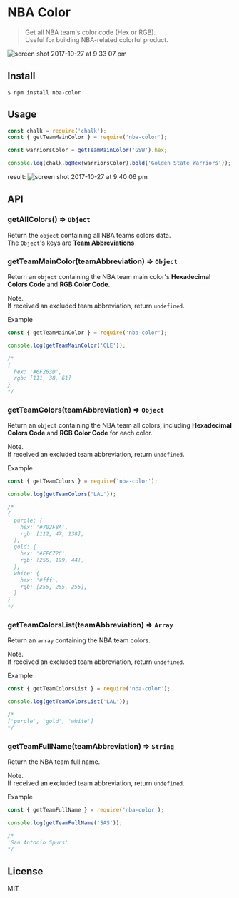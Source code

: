 # NBA Color
> Get all NBA team's color code (Hex or RGB).<br>
> Useful for building NBA-related colorful product.

![screen shot 2017-10-27 at 9 33 07 pm](https://user-images.githubusercontent.com/12113222/32106524-925211e2-baf1-11e7-95e0-5d82a52cc7c0.png)

## Install

```
$ npm install nba-color
```

## Usage

```js
const chalk = require('chalk');
const { getTeamMainColor } = require('nba-color');

const warriorsColor = getTeamMainColor('GSW').hex;

console.log(chalk.bgHex(warriorsColor).bold('Golden State Warriors'));
```
result:
![screen shot 2017-10-27 at 9 40 06 pm](https://user-images.githubusercontent.com/12113222/32106924-b1dcd7f8-baf2-11e7-83f6-6a111765c652.png)

## API

### getAllColors() => `Object`

Return the `object` containing all NBA teams colors data.  
The `Object`'s keys are **[Team Abbreviations](https://en.wikipedia.org/wiki/Wikipedia:WikiProject_National_Basketball_Association/National_Basketball_Association_team_abbreviations)**

### getTeamMainColor(teamAbbreviation) => `Object`

Return an `object` containing the NBA team main color's **Hexadecimal Colors Code** and **RGB Color Code**.  

Note.  
If received an excluded team abbreviation, return `undefined`.

Example
```js
const { getTeamMainColor } = require('nba-color');

console.log(getTeamMainColor('CLE'));

/*
{
  hex: '#6F263D',
  rgb: [111, 38, 61]
}
*/
```

### getTeamColors(teamAbbreviation) => `Object`

Return an `object` containing the NBA team all colors, including **Hexadecimal Colors Code** and **RGB Color Code** for each color.

Note.  
If received an excluded team abbreviation, return `undefined`.

Example
```js
const { getTeamColors } = require('nba-color');

console.log(getTeamColors('LAL'));

/*
{
  purple: {
    hex: '#702F8A',
    rgb: [112, 47, 138],
  },
  gold: {
    hex: '#FFC72C',
    rgb: [255, 199, 44],
  },
  white: {
    hex: '#fff',
    rgb: [255, 255, 255],
  }
}
*/
```

### getTeamColorsList(teamAbbreviation) => `Array`

Return an `array` containing the NBA team colors.

Note.  
If received an excluded team abbreviation, return `undefined`.

Example
```js
const { getTeamColorsList } = require('nba-color');

console.log(getTeamColorsList('LAL'));

/*
['purple', 'gold', 'white']
*/
```

### getTeamFullName(teamAbbreviation) => `String`

Return the NBA team full name.

Note.  
If received an excluded team abbreviation, return `undefined`.

Example
```js
const { getTeamFullName } = require('nba-color');

console.log(getTeamFullName('SAS'));

/*
'San Antonio Spurs'
*/
```  


## License

MIT
